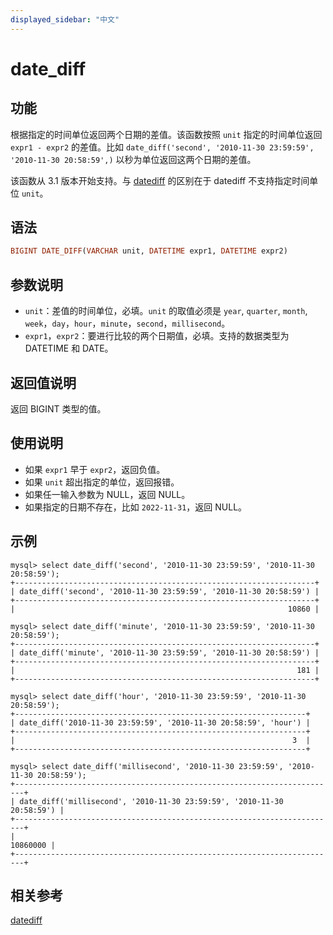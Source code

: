 ```yaml
---
displayed_sidebar: "中文"
---
```


# date_diff

## 功能

根据指定的时间单位返回两个日期的差值。该函数按照 `unit` 指定的时间单位返回 `expr1 - expr2` 的差值。比如 `date_diff('second', '2010-11-30 23:59:59', '2010-11-30 20:58:59',)` 以秒为单位返回这两个日期的差值。

该函数从 3.1 版本开始支持。与 [datediff](./datediff.md) 的区别在于 datediff 不支持指定时间单位 `unit`。

## 语法

```Haskell
BIGINT DATE_DIFF(VARCHAR unit, DATETIME expr1, DATETIME expr2)
```

## 参数说明

- `unit`：差值的时间单位，必填。`unit` 的取值必须是 `year`, `quarter`, `month`, `week`，`day`，`hour`，`minute`，`second`，`millisecond`。
- `expr1`，`expr2`：要进行比较的两个日期值，必填。支持的数据类型为 DATETIME 和 DATE。

## 返回值说明

返回 BIGINT 类型的值。

## 使用说明

- 如果 `expr1` 早于 `expr2`，返回负值。
- 如果 `unit` 超出指定的单位，返回报错。
- 如果任一输入参数为 NULL，返回 NULL。
- 如果指定的日期不存在，比如 `2022-11-31`，返回 NULL。

## 示例

```Plain Text
mysql> select date_diff('second', '2010-11-30 23:59:59', '2010-11-30 20:58:59');
+-------------------------------------------------------------------+
| date_diff('second', '2010-11-30 23:59:59', '2010-11-30 20:58:59') |
+-------------------------------------------------------------------+
|                                                             10860 |

mysql> select date_diff('minute', '2010-11-30 23:59:59', '2010-11-30 20:58:59');
+-------------------------------------------------------------------+
| date_diff('minute', '2010-11-30 23:59:59', '2010-11-30 20:58:59') |
+-------------------------------------------------------------------+
|                                                               181 |
+-------------------------------------------------------------------+

mysql> select date_diff('hour', '2010-11-30 23:59:59', '2010-11-30 20:58:59');
+-----------------------------------------------------------------+
| date_diff('2010-11-30 23:59:59', '2010-11-30 20:58:59', 'hour') |
+-----------------------------------------------------------------+
|                                                              3  |
+-----------------------------------------------------------------+

mysql> select date_diff('millisecond', '2010-11-30 23:59:59', '2010-11-30 20:58:59');
+------------------------------------------------------------------------+
| date_diff('millisecond', '2010-11-30 23:59:59', '2010-11-30 20:58:59') |
+------------------------------------------------------------------------+
|                                                               10860000 |
+------------------------------------------------------------------------+
```

## 相关参考

[datediff](./datediff.md)